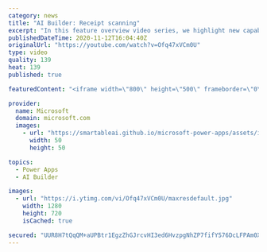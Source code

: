 ```yaml
---
category: news
title: "AI Builder: Receipt scanning"
excerpt: "In this feature overview video series, we highlight new capabilities included in the latest update to AI Builder.  Receipt scanning is a new AI Builder feature that processes receipts to identify and extract information. The AI model identifies receipt data, merchant information, total price, and taxes"
publishedDateTime: 2020-11-12T16:04:40Z
originalUrl: "https://youtube.com/watch?v=Ofq47xVCm0U"
type: video
quality: 139
heat: 139
published: true

featuredContent: "<iframe width=\"800\" height=\"500\" frameborder=\"0\" src=\"https://www.youtube.com/embed/Ofq47xVCm0U\" allow=\"accelerometer; autoplay; encrypted-media; gyroscope; picture-in-picture\" allowfullscreen></iframe>"

provider:
  name: Microsoft
  domain: microsoft.com
  images:
    - url: "https://smartableai.github.io/microsoft-power-apps/assets/images/organizations/microsoft.com-50x50.jpg"
      width: 50
      height: 50

topics:
  - Power Apps
  - AI Builder

images:
  - url: "https://i.ytimg.com/vi/Ofq47xVCm0U/maxresdefault.jpg"
    width: 1280
    height: 720
    isCached: true

secured: "UUR8H7tQqQM+aUPBtr1EgzZhGJrcvHI3ed6HvzpgNhZP7fifY576DcLFPAm0XL4iUsl8XlCff05QNzG9ZFcuAoGnHHPHKwNfbKYUQC8XJ2JHVVLDlmuem30OGijxoKyVVmEJtcEPY/zR0cqsW6wyPvpezGkEJ7Sh2O1Ty56+oscVlgWTqFsRENxUuXsL4rTMMUV6HQn26DVc17K84YsNAKkTVTg77Ejnv6RDhVN1p5xwiXtIaVc54paZL4a3ETSJARBnpJ5r0bl9cF3VtT19tDI1GLqtC/vytWHIAkxMvQ7Y0DD6zNOQze32Ll+UQfUfBiOTZ5vxUf2QNjSb8UjkwpmkC97rS2pkc6ilFyTjWZN8avYXctox3nTzxinSDgVZnNZiw5/8yQUnKTyfuMmSv8QjGdYgdlW5ImThaB93oIXNBZjND8rv0rwPuTKF2V5r;PeVTne7WrDos4BUWO/ykOA=="
---
```


